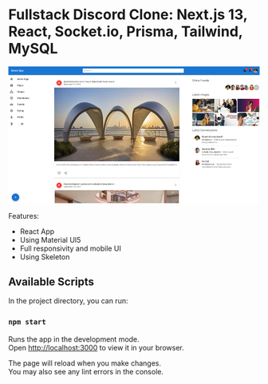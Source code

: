 # Fullstack Discord Clone: Next.js 13, React, Socket.io, Prisma, Tailwind, MySQL

!["Blot"](/public/images/preview.jpg)


Features:
- React App
- Using Material UI5
- Full responsivity and mobile UI
- Using Skeleton



## Available Scripts

In the project directory, you can run:

### `npm start`

Runs the app in the development mode.\
Open [http://localhost:3000](http://localhost:3000) to view it in your browser.

The page will reload when you make changes.\
You may also see any lint errors in the console.

